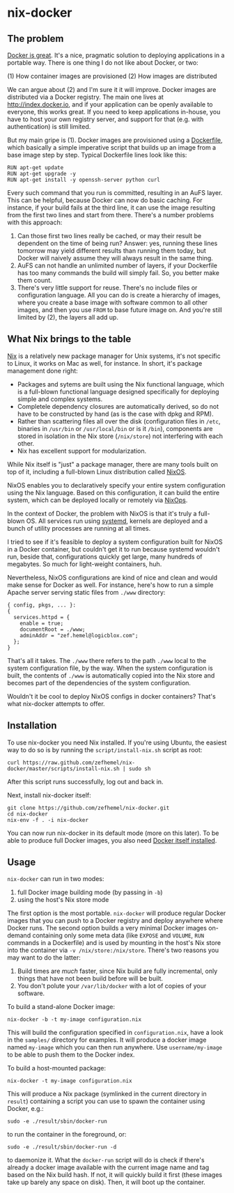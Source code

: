 nix-docker
==========

The problem
-----------

[Docker is great](http://www.infoq.com/articles/docker-containers). It's a nice,
pragmatic solution to deploying applications in a portable way. There is one
thing I do not like about Docker, or two:

(1) How container images are provisioned
(2) How images are distributed

We can argue about (2) and I'm sure it it will improve. Docker images are distributed
via a Docker registry. The main one lives at http://index.docker.io, and if your
application can be openly available to everyone, this works great. If you need
to keep applications in-house, you have to host your own registry server, and
support for that (e.g. with authentication) is still limited.

But my main gripe is (1). Docker images are provisioned using a
[Dockerfile](http://docs.docker.io/en/latest/use/builder/), which basically
a simple imperative script that builds up an image from a base image step by
step. Typical Dockerfile lines look like this:

    RUN apt-get update
    RUN apt-get upgrade -y
    RUN apt-get install -y openssh-server python curl

Every such command that you run is committed, resulting in an AuFS layer. This
can be helpful, because Docker can now do basic caching. For instance, if
your build fails at the third line, it can use the image resulting from
the first two lines and start from there. There's a number problems with this
approach:

1. Can those first two lines really be cached, or may their result be dependent
   on the time of being run? Answer: yes, running these lines tomorrow may yield
   different results than running them today, but Docker will naively assume
   they will always result in the same thing.
2. AuFS can not handle an unlimited number of layers, if your Dockerfile has too
   many commands the build will simply fail. So, you better make them count.
3. There's very little support for reuse. There's no include files or configuration
   language. All you can do is create a hierarchy of images, where you create
   a base image with software common to all other images, and then you use `FROM`
   to base future image on. And you're still limited by (2), the layers all add
   up.

What Nix brings to the table
----------------------------

[Nix](http://nixos.org/nix/) is a relatively new package manager for Unix systems,
it's not specific to Linux, it works on Mac as well, for instance. In short, it's
package management done right:

* Packages and sytems are built using the Nix functional language, which is a
  full-blown functional language designed specifically for deploying simple and
  complex systems.
* Completele dependency closures are automatically derived, so do not have to
  be constructed by hand (as is the case with dpkg and RPM).
* Rather than scattering files all over the disk (configuration files in `/etc`,
  binaries in `/usr/bin` or `/usr/local/bin` or is it `/bin`), components are
  stored in isolation in the Nix store (`/nix/store`) not interfering  with each
  other.
* Nix has excellent support for modularization.

While Nix itself is "just" a package manager, there are many tools built on top
of it, including a full-blown Linux distribution called [NixOS](http://nixos.org/nixos/).

NixOS enables you to declaratively specify your entire system configuration using
the Nix language. Based on this configuration, it can build the entire system, which
can be deployed locally or remotely via [NixOps](https://github.com/NixOS/nixops).

In the context of Docker, the problem with NixOS is that it's truly a full-blown
OS. All services run using [systemd](http://www.freedesktop.org/wiki/Software/systemd/),
kernels are deployed and a bunch of utility processes are running at all times.

I tried to see if it's feasible to deploy a system configuration built for NixOS
in a Docker container, but couldn't get it to run because systemd wouldn't run,
beside that, configurations quickly get large, many hundreds of megabytes. So
much for light-weight containers, huh.

Nevertheless, NixOS configurations are kind of nice and clean and would make sense
for Docker as well. For instance, here's how to run a simple Apache server
serving static files from `./www` directory:

    { config, pkgs, ... }:
    {
      services.httpd = {
        enable = true;
        documentRoot = ./www;
        adminAddr = "zef.hemel@logicblox.com";
      };
    }

That's all it takes. The `./www` there refers to the path `./www` local to the
system configuration file, by the way. When the system configuration is built,
the contents of `./www` is automatically copied into the Nix store and becomes
part of the dependencies of the system configuration.

Wouldn't it be cool to deploy NixOS configs in docker containers? That's what
nix-docker attempts to offer.

Installation
------------
To use nix-docker you need Nix installed. If you're using Ubuntu, the easiest way
to do so is by running the `script/install-nix.sh` script as root:

    curl https://raw.github.com/zefhemel/nix-docker/master/scripts/install-nix.sh | sudo sh

After this script runs successfully, log out and back in.

Next, install nix-docker itself:

    git clone https://github.com/zefhemel/nix-docker.git
    cd nix-docker
    nix-env -f . -i nix-docker

You can now run nix-docker in its default mode (more on this later). To be able
to produce full Docker images, you also need
[Docker itself installed](http://docs.docker.io/en/latest/installation/ubuntulinux/).

Usage
-----

`nix-docker` can run in two modes:

1. full Docker image building mode (by passing in `-b`)
2. using the host's Nix store mode

The first option is the most portable. `nix-docker` will produce regular Docker
images that you can push to a Docker registry and deploy anywhere where Docker
runs. The second option builds a very minimal Docker images on-demand containing
only some meta data (like `EXPOSE` and `VOLUME`, `RUN` commands in a Dockerfile)
and is used by mounting in the host's Nix store into the container via
`-v /nix/store:/nix/store`. There's two reasons you may want to do the latter:

1. Build times are _much_ faster, since Nix build are fully incremental, only
   things that have not been build before will be built.
2. You don't polute your `/var/lib/docker` with a lot of copies of your software.

To build a stand-alone Docker image:

    nix-docker -b -t my-image configuration.nix

This will build the configuration specified in `configuration.nix`, have a look
in the `samples/` directory for examples. It will produce a docker image named
`my-image` which you can then run anywhere. Use `username/my-image` to be able
to push them to the Docker index.

To build a host-mounted package:

    nix-docker -t my-image configuration.nix

This will produce a Nix package (symlinked in the current directory in `result`)
containing a script you can use to spawn the container using Docker, e.g.:

    sudo -e ./result/sbin/docker-run

to run the container in the foreground, or:

    sudo -e ./result/sbin/docker-run -d

to daemonize it. What the `docker-run` script will do is check if there's already
a docker image available with the current image name and tag based on the Nix
build hash. If not, it will quickly build it first (these images take up barely
any space on disk). Then, it will boot up the container.
